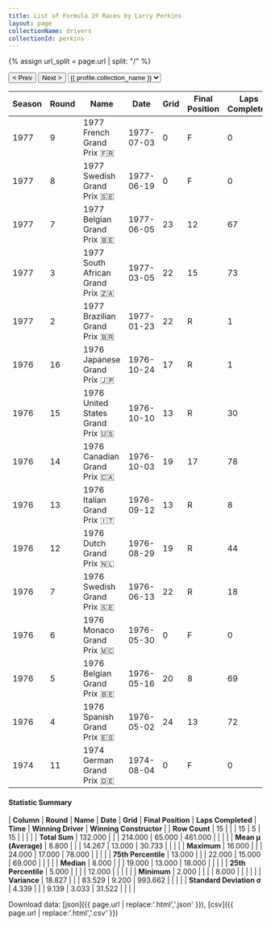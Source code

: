 ```yaml
---
title: List of Formula 1® Races by Larry Perkins
layout: page
collectionName: drivers
collectionId: perkins
---
```


{% assign url_split = page.url | split: "/" %}
<div id="collection-navigation">
<button onclick="selector.options[selector.selectedIndex-1].value && (window.location = selector.options[selector.selectedIndex-1].value);">&lt; Prev</button>
<button onclick="selector.options[selector.selectedIndex+1].value && (window.location = selector.options[selector.selectedIndex+1].value);">Next &gt;</button>
<select id="selector" onchange="this.options[this.selectedIndex].value && (window.location = this.options[this.selectedIndex].value);">
  {% for collectionId in site.data[page.collectionName].refs %}
    {% if collectionId == page.collectionId %}
      {% assign selected = "selected" %}
    {% else %}
      {% assign selected = "" %}
    {% endif %}
    {% assign profile = site.data[page.collectionName][collectionId].profile %}
    <option value="/f1/{{ page.collectionName }}/{{ collectionId }}/{{ url_split[4] }}" {{ selected }}>{{ profile.collection_name }}</option>
  {% endfor %}
</select>
</div>

| Season | Round | Name | Date | Grid | Final Position | Laps Completed | Time | Winning Driver | Winning Constructor |
|--|--|--|--|--|--|--|--|--|--|
| 1977 | 9 | 1977 French Grand Prix 🇫🇷 | 1977-07-03 | 0 | F | 0 |   | Mario Andretti 🇺🇸 | Team Lotus 🇬🇧 |
| 1977 | 8 | 1977 Swedish Grand Prix 🇸🇪 | 1977-06-19 | 0 | F | 0 |   | Jacques Laffite 🇫🇷 | Ligier 🇫🇷 |
| 1977 | 7 | 1977 Belgian Grand Prix 🇧🇪 | 1977-06-05 | 23 | 12 | 67 |   | Gunnar Nilsson 🇸🇪 | Team Lotus 🇬🇧 |
| 1977 | 3 | 1977 South African Grand Prix 🇿🇦 | 1977-03-05 | 22 | 15 | 73 |   | Niki Lauda 🇦🇹 | Ferrari 🇮🇹 |
| 1977 | 2 | 1977 Brazilian Grand Prix 🇧🇷 | 1977-01-23 | 22 | R | 1 |   | Carlos Reutemann 🇦🇷 | Ferrari 🇮🇹 |
| 1976 | 16 | 1976 Japanese Grand Prix 🇯🇵 | 1976-10-24 | 17 | R | 1 |   | Mario Andretti 🇺🇸 | Team Lotus 🇬🇧 |
| 1976 | 15 | 1976 United States Grand Prix 🇺🇸 | 1976-10-10 | 13 | R | 30 |   | James Hunt 🇬🇧 | McLaren 🇬🇧 |
| 1976 | 14 | 1976 Canadian Grand Prix 🇨🇦 | 1976-10-03 | 19 | 17 | 78 |   | James Hunt 🇬🇧 | McLaren 🇬🇧 |
| 1976 | 13 | 1976 Italian Grand Prix 🇮🇹 | 1976-09-12 | 13 | R | 8 |   | Ronnie Peterson 🇸🇪 | March 🇬🇧 |
| 1976 | 12 | 1976 Dutch Grand Prix 🇳🇱 | 1976-08-29 | 19 | R | 44 |   | James Hunt 🇬🇧 | McLaren 🇬🇧 |
| 1976 | 7 | 1976 Swedish Grand Prix 🇸🇪 | 1976-06-13 | 22 | R | 18 |   | Jody Scheckter 🇿🇦 | Tyrrell 🇬🇧 |
| 1976 | 6 | 1976 Monaco Grand Prix 🇲🇨 | 1976-05-30 | 0 | F | 0 |   | Niki Lauda 🇦🇹 | Ferrari 🇮🇹 |
| 1976 | 5 | 1976 Belgian Grand Prix 🇧🇪 | 1976-05-16 | 20 | 8 | 69 |   | Niki Lauda 🇦🇹 | Ferrari 🇮🇹 |
| 1976 | 4 | 1976 Spanish Grand Prix 🇪🇸 | 1976-05-02 | 24 | 13 | 72 |   | James Hunt 🇬🇧 | McLaren 🇬🇧 |
| 1974 | 11 | 1974 German Grand Prix 🇩🇪 | 1974-08-04 | 0 | F | 0 |   | Clay Regazzoni 🇨🇭 | Ferrari 🇮🇹 |

#### Statistic Summary

| **Column** | **Round** | **Name** | **Date** | **Grid** | **Final Position** | **Laps Completed** | **Time** | **Winning Driver** | **Winning Constructor** |
| **Row Count** | 15 |  |  | 15 | 5 | 15 |  |  |  |
| **Total Sum** | 132.000 |  |  | 214.000 | 65.000 | 461.000 |  |  |  |
| **Mean μ (Average)** | 8.800 |  |  | 14.267 | 13.000 | 30.733 |  |  |  |
| **Maximum** | 16.000 |  |  | 24.000 | 17.000 | 78.000 |  |  |  |
| **75th Percentile** | 13.000 |  |  | 22.000 | 15.000 | 69.000 |  |  |  |
| **Median** | 8.000 |  |  | 19.000 | 13.000 | 18.000 |  |  |  |
| **25th Percentile** | 5.000 |  |  |  | 12.000 |  |  |  |  |
| **Minimum** | 2.000 |  |  |  | 8.000 |  |  |  |  |
| **Variance** | 18.827 |  |  | 83.529 | 9.200 | 993.662 |  |  |  |
| **Standard Deviation σ** | 4.339 |  |  | 9.139 | 3.033 | 31.522 |  |  |  |

Download data: [json]({{ page.url | replace:'.html','.json' }}), [csv]({{ page.url | replace:'.html','.csv' }})
